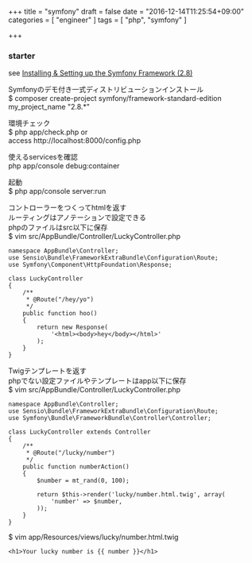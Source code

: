 +++
title = "symfony"
draft = false
date = "2016-12-14T11:25:54+09:00"
categories = [ "engineer" ]
tags = [ "php", "symfony" ]

+++

### starter

see [Installing & Setting up the Symfony Framework \(2\.8\)](http://symfony.com/doc/2.8/setup.html)

Symfonyのデモ付き一式ディストリビューションインストール  
$ composer create-project symfony/framework-standard-edition my_project_name "2.8.*"

環境チェック  
$ php app/check.php
or  
access http://localhost:8000/config.php  

使えるservicesを確認  
php app/console debug:container  

起動  
$ php app/console server:run

コントローラーをつくってhtmlを返す  
ルーティングはアノテーションで設定できる  
phpのファイルはsrc以下に保存  
$ vim src/AppBundle/Controller/LuckyController.php  

```
namespace AppBundle\Controller;
use Sensio\Bundle\FrameworkExtraBundle\Configuration\Route;
use Symfony\Component\HttpFoundation\Response;

class LuckyController
{
    /**
     * @Route("/hey/yo")
     */
    public function hoo()
    {
        return new Response(
            '<html><body>hey</body></html>'
        );
    }
}
```

Twigテンプレートを返す  
phpでない設定ファイルやテンプレートはapp以下に保存  
$ vim src/AppBundle/Controller/LuckyController.php  

```
namespace AppBundle\Controller;
use Sensio\Bundle\FrameworkExtraBundle\Configuration\Route;
use Symfony\Bundle\FrameworkBundle\Controller\Controller;

class LuckyController extends Controller
{
    /**
     * @Route("/lucky/number")
     */
    public function numberAction()
    {
        $number = mt_rand(0, 100);

        return $this->render('lucky/number.html.twig', array(
            'number' => $number,
        ));
    }
}
```

$ vim app/Resources/views/lucky/number.html.twig  

```
<h1>Your lucky number is {{ number }}</h1>
```


